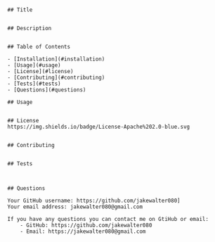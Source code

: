 # 

    ## Title
    

    ## Description
    

    ## Table of Contents

    - [Installation](#installation)
    - [Usage](#usage)
    - [License](#license)
    - [Contributing](#contributing)
    - [Tests](#tests)
    - [Questions](#questions)

    ## Usage
    

    ## License
    https://img.shields.io/badge/License-Apache%202.0-blue.svg


    ## Contributing
    

    ## Tests
    
  

    ## Questions

    Your GitHub username: https://github.com/jakewalter080]
    Your email address: jakewalter080@gmail.com
    
    If you have any questions you can contact me on GtiHub or email:
        - GitHub: https://github.com/jakewalter080
        - Email: https://jakewalter080@gmail.com

